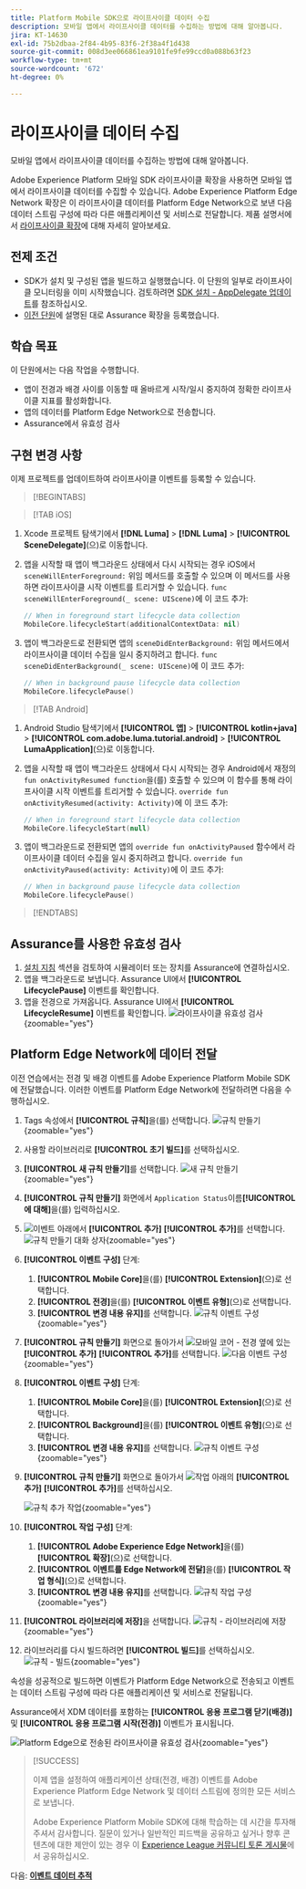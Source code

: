 ```yaml
---
title: Platform Mobile SDK으로 라이프사이클 데이터 수집
description: 모바일 앱에서 라이프사이클 데이터를 수집하는 방법에 대해 알아봅니다.
jira: KT-14630
exl-id: 75b2dbaa-2f84-4b95-83f6-2f38a4f1d438
source-git-commit: 008d3ee066861ea9101fe9fe99ccd0a088b63f23
workflow-type: tm+mt
source-wordcount: '672'
ht-degree: 0%

---
```


# 라이프사이클 데이터 수집

모바일 앱에서 라이프사이클 데이터를 수집하는 방법에 대해 알아봅니다.

Adobe Experience Platform 모바일 SDK 라이프사이클 확장을 사용하면 모바일 앱에서 라이프사이클 데이터를 수집할 수 있습니다. Adobe Experience Platform Edge Network 확장은 이 라이프사이클 데이터를 Platform Edge Network으로 보낸 다음 데이터 스트림 구성에 따라 다른 애플리케이션 및 서비스로 전달합니다. 제품 설명서에서 [라이프사이클 확장](https://developer.adobe.com/client-sdks/documentation/lifecycle-for-edge-network/)에 대해 자세히 알아보세요.


## 전제 조건

* SDK가 설치 및 구성된 앱을 빌드하고 실행했습니다. 이 단원의 일부로 라이프사이클 모니터링을 이미 시작했습니다. 검토하려면 [SDK 설치 - AppDelegate 업데이트](install-sdks.md#update-appdelegate)를 참조하십시오.
* [이전 단원](install-sdks.md)에 설명된 대로 Assurance 확장을 등록했습니다.

## 학습 목표

이 단원에서는 다음 작업을 수행합니다.

<!--
* Add lifecycle field group to the schema.
* -->
* 앱이 전경과 배경 사이를 이동할 때 올바르게 시작/일시 중지하여 정확한 라이프사이클 지표를 활성화합니다.
* 앱의 데이터를 Platform Edge Network으로 전송합니다.
* Assurance에서 유효성 검사

<!--
## Add lifecycle field group to schema

The Consumer Experience Event field group you added in the [previous lesson](create-schema.md) already contains the lifecycle fields, so you can skip this step. If you don't use Consumer Experience Event field group in your own app, you can add the lifecycle fields by doing the following:

1. Navigate to the schema interface as described in the [previous lesson](create-schema.md).
1. Open the **Luma Mobile App Event Schema** schema and select **[!UICONTROL Add]** next to Field groups.
    ![select add](assets/lifecycle-add.png){zoomable="yes"}
1. In the search bar, enter "lifecycle".
1. Select the checkbox next to **[!UICONTROL AEP Mobile Lifecycle Details]**.
1. Select **[!UICONTROL Add field groups]**.
    ![add field group](assets/lifecycle-lifecycle-field-group.png){zoomable="yes"}
1. Select **[!UICONTROL Save]**.
    ![save](assets/lifecycle-lifecycle-save.png){zoomable="yes"}
-->

## 구현 변경 사항

이제 프로젝트를 업데이트하여 라이프사이클 이벤트를 등록할 수 있습니다.

>[!BEGINTABS]

>[!TAB iOS]

1. Xcode 프로젝트 탐색기에서 **[!DNL Luma]** > **[!DNL Luma]** > **[!UICONTROL SceneDelegate]**(으)로 이동합니다.

1. 앱을 시작할 때 앱이 백그라운드 상태에서 다시 시작되는 경우 iOS에서 `sceneWillEnterForeground:` 위임 메서드를 호출할 수 있으며 이 메서드를 사용하면 라이프사이클 시작 이벤트를 트리거할 수 있습니다. `func sceneWillEnterForeground(_ scene: UIScene)`에 이 코드 추가:

   ```swift
   // When in foreground start lifecycle data collection
   MobileCore.lifecycleStart(additionalContextData: nil)
   ```

1. 앱이 백그라운드로 전환되면 앱의 `sceneDidEnterBackground:` 위임 메서드에서 라이프사이클 데이터 수집을 일시 중지하려고 합니다. `func sceneDidEnterBackground(_ scene: UIScene)`에 이 코드 추가:

   ```swift
   // When in background pause lifecycle data collection
   MobileCore.lifecyclePause()
   ```

>[!TAB Android]

1. Android Studio 탐색기에서 **[!UICONTROL 앱]** > **[!UICONTROL kotlin+java]** > **[!UICONTROL com.adobe.luma.tutorial.android]** > **[!UICONTROL LumaApplication]**(으)로 이동합니다.

1. 앱을 시작할 때 앱이 백그라운드 상태에서 다시 시작되는 경우 Android에서 재정의 `fun onActivityResumed function`을(를) 호출할 수 있으며 이 함수를 통해 라이프사이클 시작 이벤트를 트리거할 수 있습니다. `override fun onActivityResumed(activity: Activity)`에 이 코드 추가:

   ```kotlin
   // When in foreground start lifecycle data collection
   MobileCore.lifecycleStart(null)
   ```

1. 앱이 백그라운드로 전환되면 앱의 `override fun onActivityPaused` 함수에서 라이프사이클 데이터 수집을 일시 중지하려고 합니다. `override fun onActivityPaused(activity: Activity)`에 이 코드 추가:

   ```swift
   // When in background pause lifecycle data collection
   MobileCore.lifecyclePause()
   ```

>[!ENDTABS]


## Assurance를 사용한 유효성 검사

1. [설치 지침](assurance.md#connecting-to-a-session) 섹션을 검토하여 시뮬레이터 또는 장치를 Assurance에 연결하십시오.
1. 앱을 백그라운드로 보냅니다. Assurance UI에서 **[!UICONTROL LifecyclePause]** 이벤트를 확인합니다.
1. 앱을 전경으로 가져옵니다. Assurance UI에서 **[!UICONTROL LifecycleResume]** 이벤트를 확인합니다.
   ![라이프사이클 유효성 검사](assets/lifecycle-lifecycle-assurance.png){zoomable="yes"}


## Platform Edge Network에 데이터 전달

이전 연습에서는 전경 및 배경 이벤트를 Adobe Experience Platform Mobile SDK에 전달했습니다. 이러한 이벤트를 Platform Edge Network에 전달하려면 다음을 수행하십시오.

1. Tags 속성에서 **[!UICONTROL 규칙]**&#x200B;을(를) 선택합니다.
   ![규칙 만들기](assets/rule-create.png){zoomable="yes"}
1. 사용할 라이브러리로 **[!UICONTROL 초기 빌드]**&#x200B;를 선택하십시오.
1. **[!UICONTROL 새 규칙 만들기]**&#x200B;를 선택합니다.
   ![새 규칙 만들기](assets/rules-create-new.png){zoomable="yes"}
1. **[!UICONTROL 규칙 만들기]** 화면에서 `Application Status`이름&#x200B;**[!UICONTROL 에 대해]**&#x200B;을(를) 입력하십시오.
1. ![이벤트](https://spectrum.adobe.com/static/icons/workflow_18/Smock_AddCircle_18_N.svg) 아래에서 **[!UICONTROL 추가]** **[!UICONTROL 추가]**&#x200B;를 선택합니다.
   ![규칙 만들기 대화 상자](assets/rule-create-name.png){zoomable="yes"}
1. **[!UICONTROL 이벤트 구성]** 단계:
   1. **[!UICONTROL Mobile Core]**&#x200B;을(를) **[!UICONTROL Extension]**(으)로 선택합니다.
   1. **[!UICONTROL 전경]**&#x200B;을(를) **[!UICONTROL 이벤트 유형]**(으)로 선택합니다.
   1. **[!UICONTROL 변경 내용 유지]**&#x200B;를 선택합니다.
      ![규칙 이벤트 구성](assets/rule-event-configuration.png){zoomable="yes"}
1. **[!UICONTROL 규칙 만들기]** 화면으로 돌아가서 ![모바일 코어 - 전경](https://spectrum.adobe.com/static/icons/workflow_18/Smock_AddCircle_18_N.svg) 옆에 있는 **[!UICONTROL 추가]** **[!UICONTROL 추가]**&#x200B;를 선택합니다.
   ![다음 이벤트 구성](assets/rule-event-configuration-next.png){zoomable="yes"}
1. **[!UICONTROL 이벤트 구성]** 단계:
   1. **[!UICONTROL Mobile Core]**&#x200B;을(를) **[!UICONTROL Extension]**(으)로 선택합니다.
   1. **[!UICONTROL Background]**&#x200B;을(를) **[!UICONTROL 이벤트 유형]**(으)로 선택합니다.
   1. **[!UICONTROL 변경 내용 유지]**&#x200B;를 선택합니다.
      ![규칙 이벤트 구성](assets/rule-event-configuration-background.png){zoomable="yes"}
1. **[!UICONTROL 규칙 만들기]** 화면으로 돌아가서 ![작업](https://spectrum.adobe.com/static/icons/workflow_18/Smock_AddCircle_18_N.svg) 아래의 **[!UICONTROL 추가]** **[!UICONTROL 추가]**&#x200B;를 선택하십시오.

   ![규칙 추가 작업](assets/rule-action-button.png){zoomable="yes"}

1. **[!UICONTROL 작업 구성]** 단계:
   1. **[!UICONTROL Adobe Experience Edge Network]**&#x200B;을(를) **[!UICONTROL 확장]**(으)로 선택합니다.
   1. **[!UICONTROL 이벤트를 Edge Network에 전달]**&#x200B;을(를) **[!UICONTROL 작업 형식]**(으)로 선택합니다.
   1. **[!UICONTROL 변경 내용 유지]**&#x200B;를 선택합니다.
      ![규칙 작업 구성](assets/rule-action-configuration.png){zoomable="yes"}
1. **[!UICONTROL 라이브러리에 저장]**&#x200B;을 선택합니다.
   ![규칙 - 라이브러리에 저장](assets/rule-save-to-library.png){zoomable="yes"}
1. 라이브러리를 다시 빌드하려면 **[!UICONTROL 빌드]**&#x200B;를 선택하십시오.
   ![규칙 - 빌드](assets/rule-build.png){zoomable="yes"}

속성을 성공적으로 빌드하면 이벤트가 Platform Edge Network으로 전송되고 이벤트는 데이터 스트림 구성에 따라 다른 애플리케이션 및 서비스로 전달됩니다.

Assurance에서 XDM 데이터를 포함하는 **[!UICONTROL 응용 프로그램 닫기(배경)]** 및 **[!UICONTROL 응용 프로그램 시작(전경)]** 이벤트가 표시됩니다.

![Platform Edge으로 전송된 라이프사이클 유효성 검사](assets/lifecycle-edge-assurance.png){zoomable="yes"}

>[!SUCCESS]
>
>이제 앱을 설정하여 애플리케이션 상태(전경, 배경) 이벤트를 Adobe Experience Platform Edge Network 및 데이터 스트림에 정의한 모든 서비스로 보냅니다.
>
> Adobe Experience Platform Mobile SDK에 대해 학습하는 데 시간을 투자해 주셔서 감사합니다. 질문이 있거나 일반적인 피드백을 공유하고 싶거나 향후 콘텐츠에 대한 제안이 있는 경우 이 [Experience League 커뮤니티 토론 게시물](https://experienceleaguecommunities.adobe.com/t5/adobe-experience-platform-data/tutorial-discussion-implement-adobe-experience-cloud-in-mobile/td-p/443796?profile.language=ko)에서 공유하십시오.

다음: **[이벤트 데이터 추적](events.md)**
